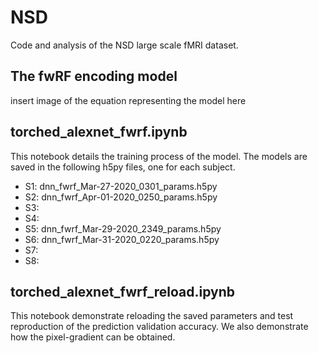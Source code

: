 # NSD
Code and analysis of the NSD large scale fMRI dataset.

## The fwRF encoding model
insert image of the equation representing the model here

## torched_alexnet_fwrf.ipynb
This notebook details the training process of the model. The models are saved in the following h5py files, one for each subject.

- S1: dnn_fwrf_Mar-27-2020_0301_params.h5py
- S2: dnn_fwrf_Apr-01-2020_0250_params.h5py
- S3:
- S4:
- S5: dnn_fwrf_Mar-29-2020_2349_params.h5py
- S6: dnn_fwrf_Mar-31-2020_0220_params.h5py
- S7:
- S8:

## torched_alexnet_fwrf_reload.ipynb
This notebook demonstrate reloading the saved parameters and test reproduction of the prediction validation accuracy. We also demonstrate how the pixel-gradient can be obtained.
